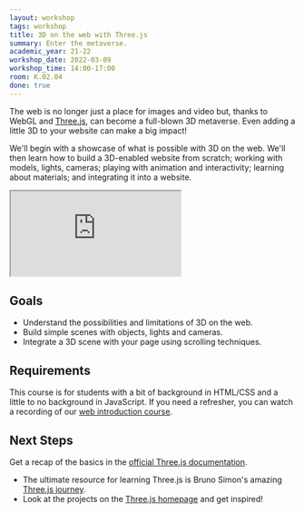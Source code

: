 ```yaml
---
layout: workshop
tags: workshop
title: 3D on the web with Three.js
summary: Enter the metaverse.
academic_year: 21-22
workshop_date: 2022-03-09
workshop_time: 14:00-17:00
room: K.02.04
done: true
---
```


The web is no longer just a place for images and video but, thanks to WebGL and [Three.js](https://threejs.org/), can become a full-blown 3D metaverse. Even adding a little 3D to your website can make a big impact!

We'll begin with a showcase of what is possible with 3D on the web. We'll then learn how to build a 3D-enabled website from scratch; working with models, lights, cameras; playing with animation and interactivity; learning about materials; and integrating it into a website.

<div class="embed-responsive embed-responsive-16by9">
  <iframe class="embed-responsive-item" src="https://www.youtube.com/embed/vVQmMD7lZMA"></iframe>
</div>

## Goals

- Understand the possibilities and limitations of 3D on the web.
- Build simple scenes with objects, lights and cameras.
- Integrate a 3D scene with your page using scrolling techniques.

## Requirements

This course is for students with a bit of background in HTML/CSS and a little to no background in JavaScript. If you need a refresher, you can watch a recording of our [web introduction course](https://codespace.help/workshops/20-21-introduction-to-web-design).

## Next Steps

Get a recap of the basics in the [official Three.js documentation](https://threejs.org/docs/index.html#manual/en/introduction/Creating-a-scene).

- The ultimate resource for learning Three.js is Bruno Simon's amazing [Three.js journey](https://threejs-journey.com/).
- Look at the projects on the [Three.js homepage](https://threejs.org/) and get inspired!
